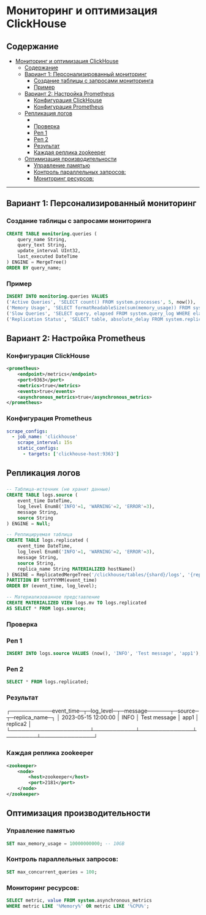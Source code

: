 # Мониторинг и оптимизация ClickHouse

## Содержание

- [Мониторинг и оптимизация ClickHouse](#мониторинг-и-оптимизация-clickhouse)
	- [Содержание](#содержание)
	- [Вариант 1: Персонализированный мониторинг](#вариант-1-персонализированный-мониторинг)
		- [Создание таблицы с запросами мониторинга](#создание-таблицы-с-запросами-мониторинга)
		- [Пример](#пример)
	- [Вариант 2: Настройка Prometheus](#вариант-2-настройка-prometheus)
		- [Конфигурация ClickHouse](#конфигурация-clickhouse)
		- [Конфигурация Prometheus](#конфигурация-prometheus)
	- [Репликация логов](#репликация-логов)
		- [](#)
		- [Проверка](#проверка)
		- [Реп 1](#реп-1)
		- [Реп 2](#реп-2)
		- [Результат](#результат)
		- [Каждая реплика zookeeper](#каждая-реплика-zookeeper)
	- [Оптимизация производительности](#оптимизация-производительности)
		- [Управление памятью](#управление-памятью)
		- [Контроль параллельных запросов:](#контроль-параллельных-запросов)
		- [Мониторинг ресурсов:](#мониторинг-ресурсов)

---

## Вариант 1: Персонализированный мониторинг

### Создание таблицы с запросами мониторинга

```sql
CREATE TABLE monitoring.queries (
    query_name String,
    query_text String,
    update_interval UInt32,
    last_executed DateTime
) ENGINE = MergeTree()
ORDER BY query_name;
```

### Пример

```sql
INSERT INTO monitoring.queries VALUES
('Active Queries', 'SELECT count() FROM system.processes', 5, now()),
('Memory Usage', 'SELECT formatReadableSize(sum(memory_usage)) FROM system.processes', 10, now()),
('Slow Queries', 'SELECT query, elapsed FROM system.query_log WHERE elapsed > 1 ORDER BY elapsed DESC LIMIT 5', 60, now()),
('Replication Status', 'SELECT table, absolute_delay FROM system.replicas WHERE is_readonly', 30, now());
```

## Вариант 2: Настройка Prometheus

### Конфигурация ClickHouse

```xml
<prometheus>
    <endpoint>/metrics</endpoint>
    <port>9363</port>
    <metrics>true</metrics>
    <events>true</events>
    <asynchronous_metrics>true</asynchronous_metrics>
</prometheus>
```

### Конфигурация Prometheus

```yaml
scrape_configs:
  - job_name: 'clickhouse'
    scrape_interval: 15s
    static_configs:
      - targets: ['clickhouse-host:9363']
```

## Репликация логов

###

```sql
-- Таблица-источник (не хранит данные)
CREATE TABLE logs.source (
    event_time DateTime,
    log_level Enum8('INFO'=1, 'WARNING'=2, 'ERROR'=3),
    message String,
    source String
) ENGINE = Null;

-- Реплицируемая таблица
CREATE TABLE logs.replicated (
    event_time DateTime,
    log_level Enum8('INFO'=1, 'WARNING'=2, 'ERROR'=3),
    message String,
    source String,
    replica_name String MATERIALIZED hostName()
) ENGINE = ReplicatedMergeTree('/clickhouse/tables/{shard}/logs', '{replica}')
PARTITION BY toYYYYMM(event_time)
ORDER BY (event_time, log_level);

-- Материализованное представление
CREATE MATERIALIZED VIEW logs.mv TO logs.replicated
AS SELECT * FROM logs.source;
```

### Проверка

### Реп 1

```sql
INSERT INTO logs.source VALUES (now(), 'INFO', 'Test message', 'app1');
```

### Реп 2

```sql
SELECT * FROM logs.replicated;
```

### Результат

┌───────────event_time─┬─log_level─┬─message──────┬─source─┬─replica_name─┐
│ 2023-05-15 12:00:00 │ INFO │ Test message │ app1 │ replica2 │
└─────────────────────┴───────────┴──────────────┴────────┴──────────────┘

### Каждая реплика zookeeper

```xml
<zookeeper>
    <node>
        <host>zookeeper</host>
        <port>2181</port>
    </node>
</zookeeper>
```

## Оптимизация производительности

### Управление памятью

```sql
SET max_memory_usage = 10000000000; -- 10GB
```

### Контроль параллельных запросов:

```sql
SET max_concurrent_queries = 100;
```

### Мониторинг ресурсов:

```sql
SELECT metric, value FROM system.asynchronous_metrics
WHERE metric LIKE '%Memory%' OR metric LIKE '%CPU%';
```
